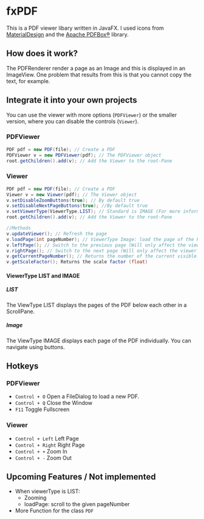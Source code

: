 # fxPDF
This is a PDF viewer libary written in JavaFX. I used icons from [MaterialDesign](https://material.io/resources/icons/) 
and the [Apache PDFBox®](https://pdfbox.apache.org/) library.
## How does it work?
The PDFRenderer render a page as an Image and this is displayed in an ImageView. One problem that results from this is that you cannot copy the text, for example.
## Integrate it into your own projects
You can use the viewer with more options (`PDFViewer`) or the smaller version, where you can disable the controls (`Viewer`).
### PDFViewer
```java
PDF pdf = new PDF(file); // Create a PDF 
PDFViewer v = new PDFViewer(pdf); // The PDFViewer object
root.getChildren().add(v); // Add the Viewer to the root-Pane
```
### Viewer
```java
PDF pdf = new PDF(file); // Create a PDF 
Viewer v = new Viewer(pdf); // The Viewer object
v.setDisableZoomButtons(true); // By default true
v.setDisableNextPageButtons(true); //By default true
v.setViewerType(ViewerType.LIST); // Standard is IMAGE (For more information see below)
root.getChildren().add(v); // Add the Viewer to the root-Pane
```
```java
//Methods
v.updateViewer(); // Refresh the page
v.loadPage(int pageNumber); // ViewerType Image: load the page of the PDF | ViewerType LIST: not implemented yet
v.leftPage(); // Switch to the previous page (Will only affect the viewer if ViewerType is LIST.)
v.rightPage(); // Switch to the next page (Will only affect the viewer if ViewerType is LIST.)
v.getCurrentPageNumber(); // Returns the number of the current visible page
v.getScaleFactor(); Returns the scale factor (float)
```
#### ViewerType LIST and IMAGE
##### LIST
The ViewType LIST displays the pages of the PDF below each other in a ScrollPane.
##### Image
The ViewType IMAGE displays each page of the PDF individually. You can navigate using buttons.
## Hotkeys
### PDFViewer
- `Control + O` Open a FileDialog to load a new PDF.
- `Control + Q` Close the Window
- `F11` Toggle Fullscreen
### Viewer
- `Control + Left` Left Page
- `Control + Right` Right Page
- `Control + +` Zoom In
- `Control + -` Zoom Out
## Upcoming Features / Not implemented
- When viewerType is LIST:
  - Zooming
  - loadPage: scroll to the given pageNumber
- More Function for the class `PDF`
